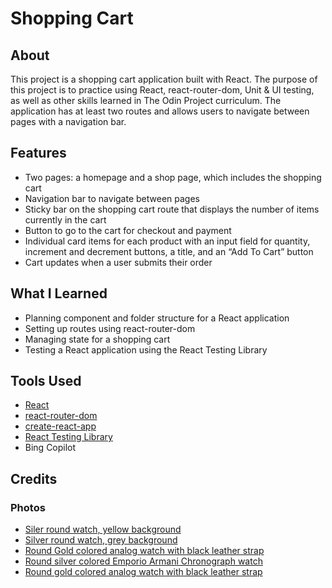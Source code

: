 # Shopping Cart

## About

This project is a shopping cart application built with React. The purpose of this project is to practice using React, react-router-dom, Unit & UI testing, as well as other skills learned in The Odin Project curriculum. The application has at least two routes and allows users to navigate between pages with a navigation bar.

## Features

- Two pages: a homepage and a shop page, which includes the shopping cart
- Navigation bar to navigate between pages
- Sticky bar on the shopping cart route that displays the number of items currently in the cart
- Button to go to the cart for checkout and payment
- Individual card items for each product with an input field for quantity, increment and decrement buttons, a title, and an “Add To Cart” button
- Cart updates when a user submits their order

## What I Learned

- Planning component and folder structure for a React application
- Setting up routes using react-router-dom
- Managing state for a shopping cart
- Testing a React application using the React Testing Library

## Tools Used

- [React](https://react.dev/)
- [react-router-dom](https://reactrouter.com/en/main)
- [create-react-app](https://create-react-app.dev/)
- [React Testing Library](https://testing-library.com/docs/react-testing-library/intro/)
- Bing Copilot

## Credits

### Photos

- [Siler round watch, yellow background](https://www.pexels.com/photo/classic-clock-conceptual-hours-277390/)
- [Silver round watch, grey background](https://www.pexels.com/photo/analogue-blur-chrome-classic-280250/)
- [Round Gold colored analog watch with black leather strap](https://www.pexels.com/photo/round-gold-colored-analog-watch-with-black-leather-strap-at-10-10-1120275/)
- [Round silver colored Emporio Armani Chronograph watch](https://www.pexels.com/photo/round-silver-colored-emporio-armani-chronograph-watch-404181/)
- [Round gold colored analog watch with black leather strap](https://www.pexels.com/photo/round-gold-colored-analog-watch-with-black-leather-strap-at-10-10-1120275/)
